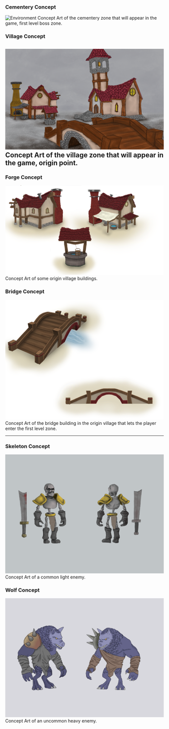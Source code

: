 ### Cementery Concept

![Environment](https://github.com/GoldenArmor/HostileKingdom/blob/master/ConceptArt/Concept_iglesia.png "Environment")
Concept Art of the cementery zone that will appear in the game, first level boss zone.

### Village Concept

![Environment](Concept_Enviroment.png "Environment")
Concept Art of the village zone that will appear in the game, origin point.
------

### Forge Concept

![Prop](Concept_Herreria_Pozo.png "Forge")
Concept Art of some origin village buildings.

### Bridge Concept

![Prop](Concept_Puente.png "Bridge")
Concept Art of the bridge building in the origin village that lets the player enter the first level zone. 

------

### Skeleton Concept

![Character](Concept_Esqueleto.png "Skeleton")
Concept Art of a common light enemy.

### Wolf Concept

![Character](Concept_Lobo.png "Wolf")
Concept Art of an uncommon heavy enemy. 
